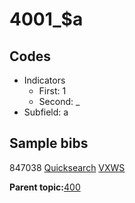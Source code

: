 # 4001\_$a

## Codes

-   Indicators
    -   First: 1
    -   Second: \_
-   Subfield: a

## Sample bibs

847038 [Quicksearch](https://search.library.yale.edu/catalog/847038) [VXWS](http://prodorbis.library.yale.edu:7014/vxws/GetHoldingsService?bibId=847038)

**Parent topic:**[400](../../tags/400/400.md)

